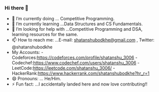 ### Hi there 👋

- 🔭 I’m currently doing ... Competitive Programming.
- 🌱 I’m currently learning ...Data Structures and CS Fundamentals.
- 🤔 I’m looking for help with ...Competitive Programming and DSA, learning resources for the same.
- 📫 How to reach me: ...E-mail: shatanshubodkhe@gmail.com , Twitter: @shatanshubodkhe
- My Accounts:
-Codeforces:https://codeforces.com/profile/shatanshu_3006
-Codechef:https://www.codechef.com/users/shatanshu_3006
-LeetCode:https://leetcode.com/shatanshu_3006/
-HackerRank:https://www.hackerrank.com/shatanshubodkhe?hr_r=1
- 😄 Pronouns: ... He/Him.
- ⚡ Fun fact: ...I accidentally landed here and now love contributing!!

<!--
**shatanshu3006/shatanshu3006** is a ✨ _special_ ✨ repository because its `README.md` (this file) appears on your GitHub profile.

Here are some ideas to get you started:

- 🔭 I’m currently doing ... Competitie Programming.
- 🌱 I’m currently learning ...Data Structures and CS Fundamentals.
- 👯 I’m looking to collaborate on ...
- 🤔 I’m looking for help with ...Competitive Programming and DSA, learning resources for the same.
- 💬 Ask me about ...
- 📫 How to reach me: ...E-mail: shatanshubodkhe@gmail.com , Twitter: @shatanshubodkhe
- 😄 Pronouns: ... He/Him.
- ⚡ Fun fact: ...I accidentally landed here and now love contributing!!
-->
